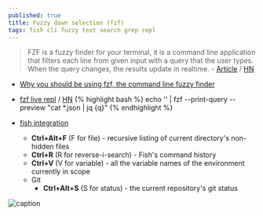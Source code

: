 ```yaml
---
published: true
title: Fuzzy down selection (fzf)
tags: fish cli fuzzy text search grep repl
---
```

> FZF is a fuzzy finder for your terminal, it is a command line application that filters each line from given input with a query that the user types. When the query changes, the results update in realtime. - [Article](https://sidneyliebrand.io/blog/how-fzf-and-ripgrep-improved-my-workflow?source=post_page---------------------------) / [HN](https://news.ycombinator.com/item?id=20360204)

- [Why you should be using fzf, the command line fuzzy finder](https://www.freecodecamp.org/news/fzf-a-command-line-fuzzy-finder-missing-demo-a7de312403ff/)
- [fzf live repl](https://paweldu.dev/posts/fzf-live-repl/) / [HN](https://news.ycombinator.com/item?id=23434018)
{% highlight bash %}
echo '' | fzf --print-query --preview "cat *.json | jq {q}"
{% endhighlight %}

- [fish integration](https://github.com/PatrickF1/fzf.fish) 
	- **Ctrl+Alt+F**  (F for file) - recursive listing of current directory's non-hidden files
    - **Ctrl+R** (R for reverse-i-search) - Fish's command history
    - **Ctrl+V** (V for variable) - all the variable names of the environment currently in scope
	- Git
		- **Ctrl+Alt+S** (S for status) - the current repository's git status
    
![caption](https://github.com/PatrickF1/fzf.fish/raw/assets/directory.gif) 
